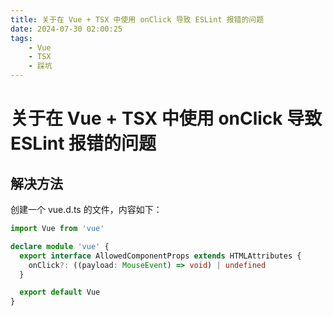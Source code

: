 ```yaml
---
title: 关于在 Vue + TSX 中使用 onClick 导致 ESLint 报错的问题
date: 2024-07-30 02:00:25
tags:
    - Vue
    - TSX
    - 踩坑
---
```


# 关于在 Vue + TSX 中使用 onClick 导致 ESLint 报错的问题

## 解决方法

创建一个 vue.d.ts 的文件，内容如下：

```typescript
import Vue from 'vue'

declare module 'vue' {
  export interface AllowedComponentProps extends HTMLAttributes {
    onClick?: ((payload: MouseEvent) => void) | undefined
  }

  export default Vue
}
```
